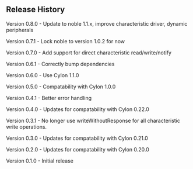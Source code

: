 ## Release History

Version 0.8.0 - Update to noble 1.1.x, improve characteristic driver, dynamic peripherals

Version 0.7.1 - Lock noble to version 1.0.2 for now

Version 0.7.0 - Add support for direct characteristic read/write/notify

Version 0.6.1 - Correctly bump dependencies

Version 0.6.0 - Use Cylon 1.1.0

Version 0.5.0 - Compatability with Cylon 1.0.0

Version 0.4.1 - Better error handling

Version 0.4.0 - Updates for compatability with Cylon 0.22.0

Version 0.3.1 - No longer use writeWithoutResponse for all characteristic write operations.

Version 0.3.0 - Updates for compatability with Cylon 0.21.0

Version 0.2.0 - Updates for compatability with Cylon 0.20.0

Version 0.1.0 - Initial release
